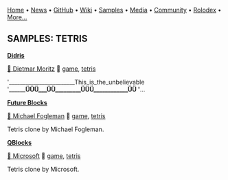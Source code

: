 [Home](https://qb64.com) • [News](../news.md) • [GitHub](../github.md) • [Wiki](../wiki.md) • [Samples](../samples.md) • [Media](../media.md) • [Community](../community.md) • [Rolodex](../rolodex.md) • [More...](../more.md)

## SAMPLES: TETRIS

**[Didris](didris/index.md)**

[🐝 Dietmar Moritz](dietmar-moritz.md) 🔗 [game](game.md), [tetris](tetris.md)

'________________________This_is_the_unbelievable '________ÜÜÜ___ÜÜ_________ÜÜÜ____________ÜÜ '__...

**[Future Blocks](future-blocks/index.md)**

[🐝 Michael Fogleman](michael-fogleman.md) 🔗 [game](game.md), [tetris](tetris.md)

Tetris clone by Michael Fogleman.

**[QBlocks](qblocks/index.md)**

[🐝 Microsoft](microsoft.md) 🔗 [game](game.md), [tetris](tetris.md)

Tetris clone by Microsoft.
